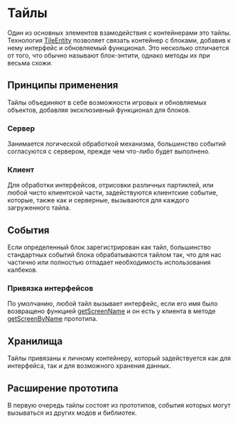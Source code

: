 # Тайлы

Один из основных элементов взамодействия с контейнерами это тайлы. Технология [TileEntity](/api/TileEntity) позволяет связать контейнер с блоками, добавив к нему интерфейс и обновляемый функционал. Это несколько отличается от того, что обычно называют блок-энтити, однако методы их при весьма схожи.

## Принципы применения

Тайлы объединяют в себе возможности игровых и обновляемых объектов, добавляя эксклюзивный функционал для блоков.

### Сервер

Занимается логической обработкой механизма, большинство событий согласуются с сервером, прежде чем что-либо будет выполнено.

### Клиент

Для обработки интерфейсов, отрисовки различных партиклей, или любой чисто клиентской части, задействуются клиентские событие, которые, также как и серверные, вызываются для каждого загруженного тайла.

## События

Если определенный блок зарегистрирован как тайл, большинство стандартных событий блока обрабатываются тайлом так, что для нас частично или полностью отпадает необходимость использования калбеков.

### Привязка интерфейсов

По умолчанию, любой тайл вызывает интерфейс, если его имя было возвращено функцией [getScreenName](/api/TileEntity/TileEntityPrototype/getScreenName) и он есть у клиента в методе [getScreenByName](/api/TileEntity/TileEntityPrototype/getScreenByName) прототипа.

## Хранилища

Тайлы привязаны к личному контейнеру, который задействуется как для интерфейса, так и для возможного хранения данных.

## Расширение прототипа

В первую очередь тайлы состоят из прототипов, события которых могут вызываться из других модов и библиотек.
